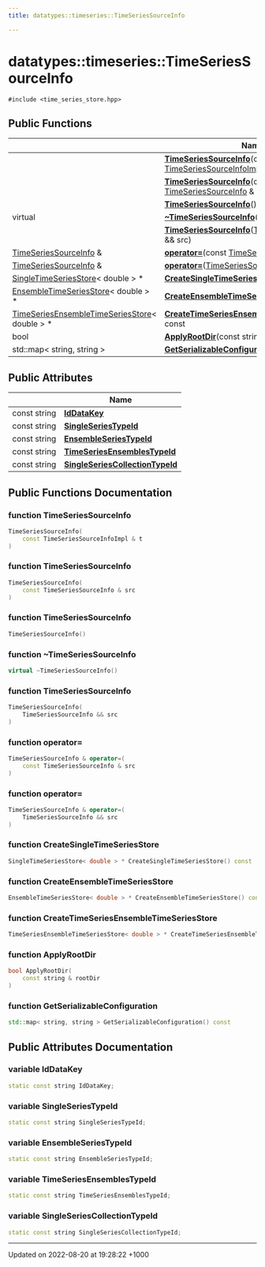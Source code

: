 ```yaml
---
title: datatypes::timeseries::TimeSeriesSourceInfo

---
```


# datatypes::timeseries::TimeSeriesSourceInfo






`#include <time_series_store.hpp>`

## Public Functions

|                | Name           |
| -------------- | -------------- |
| | **[TimeSeriesSourceInfo](/uchronia-ts-doc/cpp/Classes/classdatatypes_1_1timeseries_1_1TimeSeriesSourceInfo/#function-timeseriessourceinfo)**(const [TimeSeriesSourceInfoImpl](/uchronia-ts-doc/cpp/Classes/classdatatypes_1_1timeseries_1_1TimeSeriesSourceInfoImpl/) & t) |
| | **[TimeSeriesSourceInfo](/uchronia-ts-doc/cpp/Classes/classdatatypes_1_1timeseries_1_1TimeSeriesSourceInfo/#function-timeseriessourceinfo)**(const [TimeSeriesSourceInfo](/uchronia-ts-doc/cpp/Classes/classdatatypes_1_1timeseries_1_1TimeSeriesSourceInfo/) & src) |
| | **[TimeSeriesSourceInfo](/uchronia-ts-doc/cpp/Classes/classdatatypes_1_1timeseries_1_1TimeSeriesSourceInfo/#function-timeseriessourceinfo)**() |
| virtual | **[~TimeSeriesSourceInfo](/uchronia-ts-doc/cpp/Classes/classdatatypes_1_1timeseries_1_1TimeSeriesSourceInfo/#function-~timeseriessourceinfo)**() |
| | **[TimeSeriesSourceInfo](/uchronia-ts-doc/cpp/Classes/classdatatypes_1_1timeseries_1_1TimeSeriesSourceInfo/#function-timeseriessourceinfo)**([TimeSeriesSourceInfo](/uchronia-ts-doc/cpp/Classes/classdatatypes_1_1timeseries_1_1TimeSeriesSourceInfo/) && src) |
| [TimeSeriesSourceInfo](/uchronia-ts-doc/cpp/Classes/classdatatypes_1_1timeseries_1_1TimeSeriesSourceInfo/) & | **[operator=](/uchronia-ts-doc/cpp/Classes/classdatatypes_1_1timeseries_1_1TimeSeriesSourceInfo/#function-operator=)**(const [TimeSeriesSourceInfo](/uchronia-ts-doc/cpp/Classes/classdatatypes_1_1timeseries_1_1TimeSeriesSourceInfo/) & src) |
| [TimeSeriesSourceInfo](/uchronia-ts-doc/cpp/Classes/classdatatypes_1_1timeseries_1_1TimeSeriesSourceInfo/) & | **[operator=](/uchronia-ts-doc/cpp/Classes/classdatatypes_1_1timeseries_1_1TimeSeriesSourceInfo/#function-operator=)**([TimeSeriesSourceInfo](/uchronia-ts-doc/cpp/Classes/classdatatypes_1_1timeseries_1_1TimeSeriesSourceInfo/) && src) |
| [SingleTimeSeriesStore](/uchronia-ts-doc/cpp/Classes/classdatatypes_1_1timeseries_1_1SingleTimeSeriesStore/)< double > * | **[CreateSingleTimeSeriesStore](/uchronia-ts-doc/cpp/Classes/classdatatypes_1_1timeseries_1_1TimeSeriesSourceInfo/#function-createsingletimeseriesstore)**() const |
| [EnsembleTimeSeriesStore](/uchronia-ts-doc/cpp/Classes/classdatatypes_1_1timeseries_1_1EnsembleTimeSeriesStore/)< double > * | **[CreateEnsembleTimeSeriesStore](/uchronia-ts-doc/cpp/Classes/classdatatypes_1_1timeseries_1_1TimeSeriesSourceInfo/#function-createensembletimeseriesstore)**() const |
| [TimeSeriesEnsembleTimeSeriesStore](/uchronia-ts-doc/cpp/Classes/classdatatypes_1_1timeseries_1_1TimeSeriesEnsembleTimeSeriesStore/)< double > * | **[CreateTimeSeriesEnsembleTimeSeriesStore](/uchronia-ts-doc/cpp/Classes/classdatatypes_1_1timeseries_1_1TimeSeriesSourceInfo/#function-createtimeseriesensembletimeseriesstore)**() const |
| bool | **[ApplyRootDir](/uchronia-ts-doc/cpp/Classes/classdatatypes_1_1timeseries_1_1TimeSeriesSourceInfo/#function-applyrootdir)**(const string & rootDir) |
| std::map< string, string > | **[GetSerializableConfiguration](/uchronia-ts-doc/cpp/Classes/classdatatypes_1_1timeseries_1_1TimeSeriesSourceInfo/#function-getserializableconfiguration)**() const |

## Public Attributes

|                | Name           |
| -------------- | -------------- |
| const string | **[IdDataKey](/uchronia-ts-doc/cpp/Classes/classdatatypes_1_1timeseries_1_1TimeSeriesSourceInfo/#variable-iddatakey)**  |
| const string | **[SingleSeriesTypeId](/uchronia-ts-doc/cpp/Classes/classdatatypes_1_1timeseries_1_1TimeSeriesSourceInfo/#variable-singleseriestypeid)**  |
| const string | **[EnsembleSeriesTypeId](/uchronia-ts-doc/cpp/Classes/classdatatypes_1_1timeseries_1_1TimeSeriesSourceInfo/#variable-ensembleseriestypeid)**  |
| const string | **[TimeSeriesEnsemblesTypeId](/uchronia-ts-doc/cpp/Classes/classdatatypes_1_1timeseries_1_1TimeSeriesSourceInfo/#variable-timeseriesensemblestypeid)**  |
| const string | **[SingleSeriesCollectionTypeId](/uchronia-ts-doc/cpp/Classes/classdatatypes_1_1timeseries_1_1TimeSeriesSourceInfo/#variable-singleseriescollectiontypeid)**  |

## Public Functions Documentation

### function TimeSeriesSourceInfo

```cpp
TimeSeriesSourceInfo(
    const TimeSeriesSourceInfoImpl & t
)
```


### function TimeSeriesSourceInfo

```cpp
TimeSeriesSourceInfo(
    const TimeSeriesSourceInfo & src
)
```


### function TimeSeriesSourceInfo

```cpp
TimeSeriesSourceInfo()
```


### function ~TimeSeriesSourceInfo

```cpp
virtual ~TimeSeriesSourceInfo()
```


### function TimeSeriesSourceInfo

```cpp
TimeSeriesSourceInfo(
    TimeSeriesSourceInfo && src
)
```


### function operator=

```cpp
TimeSeriesSourceInfo & operator=(
    const TimeSeriesSourceInfo & src
)
```


### function operator=

```cpp
TimeSeriesSourceInfo & operator=(
    TimeSeriesSourceInfo && src
)
```


### function CreateSingleTimeSeriesStore

```cpp
SingleTimeSeriesStore< double > * CreateSingleTimeSeriesStore() const
```


### function CreateEnsembleTimeSeriesStore

```cpp
EnsembleTimeSeriesStore< double > * CreateEnsembleTimeSeriesStore() const
```


### function CreateTimeSeriesEnsembleTimeSeriesStore

```cpp
TimeSeriesEnsembleTimeSeriesStore< double > * CreateTimeSeriesEnsembleTimeSeriesStore() const
```


### function ApplyRootDir

```cpp
bool ApplyRootDir(
    const string & rootDir
)
```


### function GetSerializableConfiguration

```cpp
std::map< string, string > GetSerializableConfiguration() const
```


## Public Attributes Documentation

### variable IdDataKey

```cpp
static const string IdDataKey;
```


### variable SingleSeriesTypeId

```cpp
static const string SingleSeriesTypeId;
```


### variable EnsembleSeriesTypeId

```cpp
static const string EnsembleSeriesTypeId;
```


### variable TimeSeriesEnsemblesTypeId

```cpp
static const string TimeSeriesEnsemblesTypeId;
```


### variable SingleSeriesCollectionTypeId

```cpp
static const string SingleSeriesCollectionTypeId;
```


-------------------------------

Updated on 2022-08-20 at 19:28:22 +1000